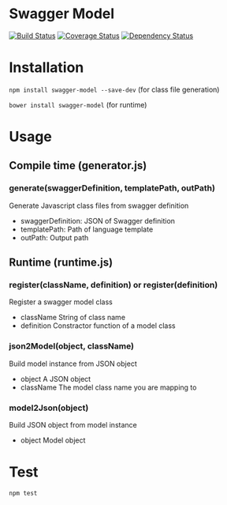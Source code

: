 # Swagger Model

[![Build Status](https://travis-ci.org/randing89/swagger-model.svg?branch=master)](https://travis-ci.org/randing89/swagger-model)
[![Coverage Status](https://coveralls.io/repos/randing89/swagger-model/badge.svg?branch=master)](https://coveralls.io/r/randing89/swagger-model?branch=master)
[![Dependency Status](https://gemnasium.com/randing89/swagger-model.svg)](https://gemnasium.com/randing89/swagger-model)

# Installation
`npm install swagger-model --save-dev` (for class file generation)

`bower install swagger-model` (for runtime)

# Usage
## Compile time (generator.js)
### generate(swaggerDefinition, templatePath, outPath)
Generate Javascript class files from swagger definition
- swaggerDefinition: JSON of Swagger definition
- templatePath: Path of language template
- outPath: Output path


## Runtime (runtime.js)
### register(className, definition) or register(definition)
Register a swagger model class
- className String of class name
- definition Constractor function of a model class

### json2Model(object, className)
Build model instance from JSON object
- object A JSON object
- className The model class name you are mapping to

### model2Json(object)
Build JSON object from model instance
- object Model object


# Test
```
npm test
```
